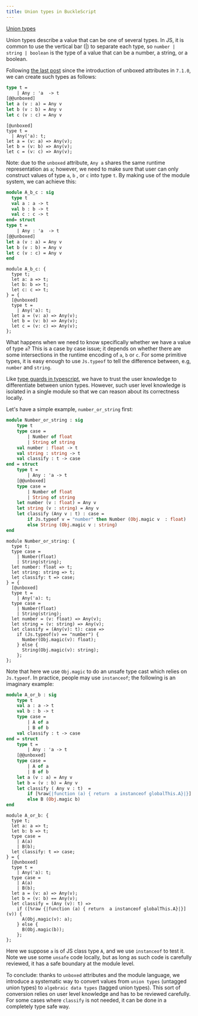 ```yaml
---
title: Union types in BuckleScript
---
```


[Union types](https://www.typescriptlang.org/docs/handbook/advanced-types.html#union-types)

Union types describe a value that can be one of several types. In JS, it is common to use the vertical bar (|) to separate each type, so `number | string | boolean`  is the type of a value that can be a number, a string, or a boolean.


Following [the last post](https://bucklescript.github.io/blog/2019/12/20/release-7-02) since the introduction of unboxed attributes in `7.1.0`, we can create such types as follows:

```ocaml
type t = 
    | Any : 'a  -> t 
[@@unboxed]    
let a (v : a) = Any v
let b (v : b) = Any v
let c (v : c) = Any v
```
```reason
[@unboxed]
type t =
  | Any('a): t;
let a = (v: a) => Any(v);
let b = (v: b) => Any(v);
let c = (v: c) => Any(v);
```
Note: due to the `unboxed` attribute, `Any a` shares the same runtime representation as `a`; however, we need to make sure that user can only construct values of type `a`, `b` , or `c` into type `t`. By making use of the module system, we can achieve this:

```ocaml
module A_b_c : sig 
  type t 
  val a : a -> t 
  val b : b -> t 
  val c : c -> t   
end= struct 
type t = 
    | Any : 'a  -> t 
[@@unboxed]    
let a (v : a) = Any v
let b (v : b) = Any v
let c (v : c) = Any v
end
```

```reason
module A_b_c: {
  type t;
  let a: a => t;
  let b: b => t;
  let c: c => t;
} = {
  [@unboxed]
  type t =
    | Any('a): t;  
  let a = (v: a) => Any(v);
  let b = (v: b) => Any(v);
  let c = (v: c) => Any(v);
};
```
<!-- Union types are useful for modeling situations when values can overlap in the types they can take on.  -->
What happens when we need to know specifically whether we have a value of type `a`? This is a case by case issue; it depends on whether there are some intersections in the runtime encoding of `a`, `b` or `c`. For some primitive types, it is easy enough to use `Js.typeof` to tell the difference between, e.g, `number` and `string`. 

Like [type guards in typescript](https://www.typescriptlang.org/docs/handbook/advanced-types.html#type-guards-and-differentiating-types), we have to trust the user knowledge to differentiate between union types. However, such user level knowledge is isolated in a single module so that we can reason about its correctness locally.

Let's have a simple example, `number_or_string` first:

```ocaml
module Number_or_string : sig 
    type t 
    type case = 
        | Number of float 
        | String of string
    val number : float -> t 
    val string : string -> t 
    val classify : t -> case             
end = struct 
    type t = 
        | Any : 'a -> t 
    [@@unboxed]     
    type case = 
        | Number of float 
        | String of string
    let number (v : float) = Any v 
    let string (v : string) = Any v     
    let classify (Any v : t) : case = 
        if Js.typeof v = "number" then Number (Obj.magic v  : float)
        else String (Obj.magic v : string)
end
```
```reason
module Number_or_string: {
  type t;
  type case =
    | Number(float)
    | String(string);
  let number: float => t;
  let string: string => t;
  let classify: t => case;
} = {
  [@unboxed]
  type t =
    | Any('a): t;
  type case =
    | Number(float)
    | String(string);
  let number = (v: float) => Any(v);
  let string = (v: string) => Any(v);
  let classify = (Any(v): t): case =>
    if (Js.typeof(v) == "number") {
      Number(Obj.magic(v): float);
    } else {
      String(Obj.magic(v): string);
    };
};
```
Note that here we use `Obj.magic` to do an unsafe type cast which relies on `Js.typeof`. In practice, people may use `instanceof`; the following is an imaginary example:

```ocaml
module A_or_b : sig 
    type t 
    val a : a -> t 
    val b : b -> t 
    type case = 
        | A of a 
        | B of b 
    val classify : t -> case
end = struct
    type t = 
        | Any : 'a -> t
    [@@unboxed]   
    type case = 
        | A of a 
        | B of b 
    let a (v : a) = Any v 
    let b = (v : b) = Any v
    let classify ( Any v : t)  = 
        if [%raw{|function (a) { return  a instanceof globalThis.A}|}] v then A (Obj.magic v : a)
        else B (Obj.magic b)
end
```
```reason
module A_or_b: {
  type t;
  let a: a => t;
  let b: b => t;
  type case =
    | A(a)
    | B(b);
  let classify: t => case;
} = {
  [@unboxed]
  type t =
    | Any('a): t;
  type case =
    | A(a)
    | B(b);
  let a = (v: a) => Any(v);
  let b = (v: b) == Any(v);
  let classify = (Any (v): t) =>
    if ([%raw {|function (a) { return  a instanceof globalThis.A}|}](v)) {
      A(Obj.magic(v): a);
    } else {
      B(Obj.magic(b));
    };
};
```
Here we suppose `a` is of JS class type `A`, and we use `instanceof` to test it. Note we use some `unsafe` code locally, but as long as such code is carefully reviewed, it has a safe boundary at the module level.


To conclude: thanks to `unboxed` attributes and the module language, we introduce a systematic way to convert values from `union types` (untagged union types) to `algebraic data types` (tagged union types). This sort of conversion relies on user level knowledge and has to be reviewed carefully. For some cases where `classify` is not needed, it can be done in a completely type safe way.
